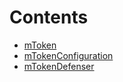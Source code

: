 

# Contents
- [mToken](mToken.sol\contract.mToken.md)
- [mTokenConfiguration](mTokenConfiguration.sol\abstract.mTokenConfiguration.md)
- [mTokenDefenser](mTokenDefenser.sol\abstract.mTokenDefenser.md)
